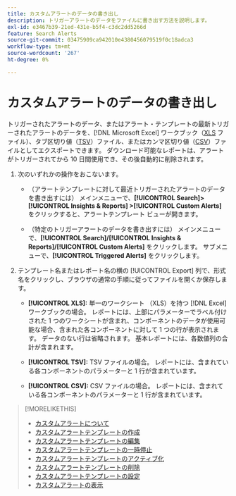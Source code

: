 ```yaml
---
title: カスタムアラートのデータの書き出し
description: トリガーアラートのデータをファイルに書き出す方法を説明します。
exl-id: e3467b39-21ed-431e-b5f4-c3dc2dd5266d
feature: Search Alerts
source-git-commit: 03475909ca942010e4380456079519f0c18adca3
workflow-type: tm+mt
source-wordcount: '267'
ht-degree: 0%

---
```


# カスタムアラートのデータの書き出し

トリガーされたアラートのデータ、またはアラート・テンプレートの最新トリガーされたアラートのデータを、[!DNL Microsoft Excel] ワークブック（[XLS](/help/search-social-commerce/glossary.md#w-x) ファイル）、タブ区切り値（[TSV](/help/search-social-commerce/glossary.md#s-t)）ファイル、またはカンマ区切り値（[CSV](/help/search-social-commerce/glossary.md#c-d)）ファイルとしてエクスポートできます。 ダウンロード可能なレポートは、アラートがトリガーされてから 10 日間使用でき、その後自動的に削除されます。

1. 次のいずれかの操作をおこないます。

   * （アラートテンプレートに対して最近トリガーされたアラートのデータを書き出すには） メインメニューで、**[!UICONTROL Search]> [!UICONTROL Insights & Reports] >[!UICONTROL Custom Alerts]** をクリックすると、アラートテンプレート ビューが開きます。

   * （特定のトリガーアラートのデータを書き出すには） メインメニューで、**[!UICONTROL Search]/[!UICONTROL Insights & Reports]/[!UICONTROL Custom Alerts]** をクリックします。 サブメニューで、**[!UICONTROL Triggered Alerts]** をクリックします。

1. テンプレート名またはレポート名の横の [!UICONTROL Export] 列で、形式名をクリックし、ブラウザの通常の手順に従ってファイルを開くか保存します。

   * **[!UICONTROL XLS]:** 単一のワークシート （XLS）を持つ [!DNL Excel] ワークブックの場合。 レポートには、上部にパラメーターでラベル付けされた 1 つのワークシートが含まれ、コンポーネントのデータが使用可能な場合、含まれた各コンポーネントに対して 1 つの行が表示されます。 データのない行は省略されます。 基本レポートには、各数値列の合計が含まれます。

   * **[!UICONTROL TSV]:** TSV ファイルの場合。 レポートには、含まれている各コンポーネントのパラメーターと 1 行が含まれています。

   * **[!UICONTROL CSV]:** CSV ファイルの場合。 レポートには、含まれている各コンポーネントのパラメーターと 1 行が含まれています。

>[!MORELIKETHIS]
>
>* [ カスタムアラートについて ](alert-about.md)
>* [ カスタムアラートテンプレートの作成 ](alert-template-create.md)
>* [ カスタムアラートテンプレートの編集 ](alert-template-edit.md)
>* [ カスタムアラートテンプレートの一時停止 ](alert-template-pause.md)
>* [ カスタムアラートテンプレートのアクティブ化 ](alert-template-activate.md)
>* [ カスタムアラートテンプレートの削除 ](alert-template-delete.md)
>* [ カスタムアラートテンプレートの設定 ](alert-template-settings.md)
>* [ カスタムアラートの表示 ](alert-view.md)
